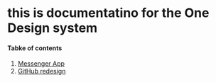 # this is documentatino for the One Design system

#### Tabke of contents

1. [Messenger App](./docs/messenger.md)
2. [GitHub redesign](./docs/git-redesign.md)
